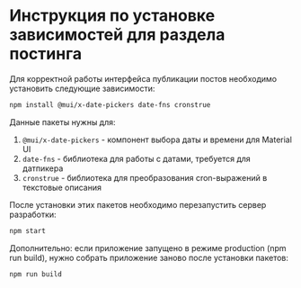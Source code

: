 # Инструкция по установке зависимостей для раздела постинга

Для корректной работы интерфейса публикации постов необходимо установить следующие зависимости:

```bash
npm install @mui/x-date-pickers date-fns cronstrue
```

Данные пакеты нужны для:
1. `@mui/x-date-pickers` - компонент выбора даты и времени для Material UI
2. `date-fns` - библиотека для работы с датами, требуется для датпикера
3. `cronstrue` - библиотека для преобразования cron-выражений в текстовые описания

После установки этих пакетов необходимо перезапустить сервер разработки:

```bash
npm start
```

Дополнительно: если приложение запущено в режиме production (npm run build), нужно собрать приложение заново после установки пакетов:

```bash
npm run build
```
